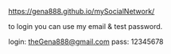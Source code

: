 https://gena888.github.io/mySocialNetwork/

to login you can use my email & test password. 

login: theGena888@gmail.com
pass: 12345678
